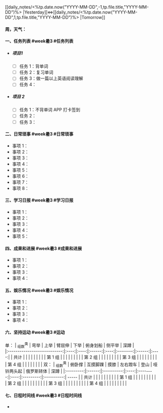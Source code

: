 
[[daily_notes/<%tp.date.now("YYYY-MM-DD",-1,tp.file.title,"YYYY-MM-DD")%> |Yesterday]]⇔[[daily_notes/<%tp.date.now("YYYY-MM-DD",1,tp.file.title,"YYYY-MM-DD")%> |Tomorrow]]

#### 周，天气：

#### 一、任务列表 #week暑3 #任务列表
- ##### 项目1
	- [ ] 任务 1：背单词
	- [ ] 任务 2：复习单词
	- [ ] 任务 3：做一篇以上英语阅读理解
	- [ ] 任务 4：
- ##### 项目 2
	- [ ] 任务 1：不背单词 APP 打卡签到
	- [ ] 任务 2：
	- [ ] 任务 3：
#### 二、日常琐事 #week暑3  #日常琐事
- 事项 1：
- 事项 2：
- 事项 3：
- 事项 4：
- 事项 5：
- 事项 6：
- 事项 7：
- 事项 8：
#### 三、学习日报 #week暑3  #学习日报
- 事项 1：
- 事项 2：
- 事项 3：
- 事项 4：
- 事项 5：
#### 四、成果和进展 #week暑3  #成果和进展
- 事项 1：
- 事项 2：
- 事项 3：
- 事项 4：
#### 五、娱乐情况 #week暑3  #娱乐情况
- 事项 1：
- 事项 2：
- 事项 3：
- 事项 4：
#### 六、坚持运动 #week暑3  #运动 
单：
| <sub>组数</sub><sup>类</sup> | 弯举 | 上举 | 臂屈伸 | 下举 | 俯身划船 | 侧平举 | 深蹲 |  
|:----------------------------:|:----:|:----:|:------:|:----:|:--------:|:------:|:----:|
|             共计             |      |      |        |      |          |        |      |
|           第 1 组            |      |      |        |      |          |        |      |
|           第 2 组            |      |      |        |      |          |        |      |
|           第 3 组            |      |      |        |      |          |        |      |
|           第 4 组            |      |      |        |      |          |        |      |
双：
| <sub>组数</sub><sup>类</sup> | 俯卧撑 | 互摸脚踝 | 摸膝 | 左右蹬车 | 登山 | 哑铃两头起 | 俄罗斯转体 | 深蹲    |
|:---------:|:------:|:----------:|:----:|:--------:|:----:|:---------:|:----------:| ----- |
|             共计             |        |              |      |          |      |            |            |     |
|           第 1 组            |        |              |      |          |      |            |            |     |
|           第 2 组            |        |              |      |          |      |            |            |     |
|           第 3 组            |        |              |      |          |      |            |            |     |
|           第 4 组            |        |              |      |          |      |            |            |     |
#### 七、日程时间线 #week暑3 #日程时间线
- 